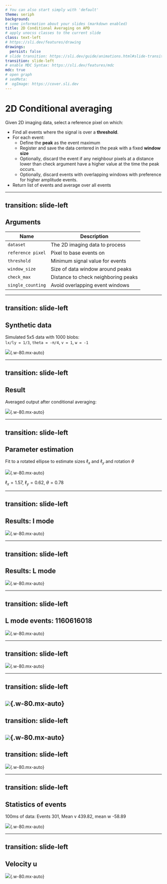 ```yaml
---
# You can also start simply with 'default'
theme: seriph
background: 
# some information about your slides (markdown enabled)
title: 2D Conditional Averaging on APD
# apply unocss classes to the current slide
class: text-left
# https://sli.dev/features/drawing
drawings:
  persist: false
# slide transition: https://sli.dev/guide/animations.html#slide-transitions
transition: slide-left
# enable MDC Syntax: https://sli.dev/features/mdc
mdc: true
# open graph
# seoMeta:
#  ogImage: https://cover.sli.dev
---
```


# 2D Conditional averaging

Given 2D imaging data, select a reference pixel on which:
- Find all events where the signal is over a **threshold**. 
- For each event:
	- Define the **peak** as the event maximum
	- Register and save the data centered in the peak with a fixed **window size**
	- Optionally, discard the event if any neighbour pixels at a distance lower than check argument have a higher value at the time the peak occurs.
	- Optionally, discard events with overlapping windows with preference for higher amplitude events.
- Return list of events and average over all events

---
transition: slide-left
---
## Arguments
| Name            | Description                          |
|-----------------|--------------------------------------|
| `dataset`       | The 2D imaging data to process      |
| `reference pixel` | Pixel to base events on           |
| `threshold`     | Minimum signal value for events     |
| `window_size`   | Size of data window around peaks    |
| `check_max`     | Distance to check neighboring peaks |
| `single_counting` | Avoid overlapping event windows   |

---
transition: slide-left
---

## Synthetic data

Simulated 5x5 data with 1000 blobs:  
`lx/ly = 1/3`, `theta = -π/4`, `v = 1`, `w = -1`

![](https://github.com/uit-cosmo/phantom/blob/main/presentation/opt_data.gif?raw=true){.w-80.mx-auto}

---
transition: slide-left
---

## Result
Averaged output after conditional averaging:

![](https://github.com/uit-cosmo/phantom/blob/main/presentation/opt_out.gif?raw=true){.w-80.mx-auto}

---
transition: slide-left
---

## Parameter estimation
Fit to a rotated ellipse to estimate sizes $\ell_x$ and $\ell_y$ and rotation $\theta$

![](https://github.com/uit-cosmo/phantom/blob/main/presentation/2d_ca_fit.png?raw=true){.w-80.mx-auto}

$\ell_x = 1.57$, $\ell_y=0.62$, $\theta = 0.78$

---
transition: slide-left
---

## Results: I mode

![](https://github.com/uit-cosmo/phantom/blob/main/presentation/opt_out_imode.gif?raw=true){.w-80.mx-auto}

---
transition: slide-left
---

## Results: L mode

![](https://github.com/uit-cosmo/phantom/blob/main/presentation/opt_out_lmode25.gif?raw=true){.w-80.mx-auto}

---
transition: slide-left
---

## L mode events: 1160616018

![](https://github.com/uit-cosmo/phantom/blob/main/presentation/31.gif?raw=true){.w-80.mx-auto}

---
transition: slide-left
---

![](https://github.com/uit-cosmo/phantom/blob/main/presentation/32.gif?raw=true){.w-80.mx-auto}

---
transition: slide-left
---

![](https://github.com/uit-cosmo/phantom/blob/main/presentation/33.gif?raw=true){.w-80.mx-auto}
---
transition: slide-left
---

![](https://github.com/uit-cosmo/phantom/blob/main/presentation/34.gif?raw=true){.w-80.mx-auto}
---
transition: slide-left
---

![](https://github.com/uit-cosmo/phantom/blob/main/presentation/35.gif?raw=true){.w-80.mx-auto}

---
transition: slide-left
---

## Statistics of events

100ms of data: Events 301, Mean v 439.82, mean w -58.89

![](https://github.com/uit-cosmo/phantom/blob/main/presentation/v_events.png?raw=true){.w-80.mx-auto}

---
transition: slide-left
---

## Velocity u

![](https://github.com/uit-cosmo/phantom/blob/main/presentation/u_events.png?raw=true){.w-80.mx-auto}

